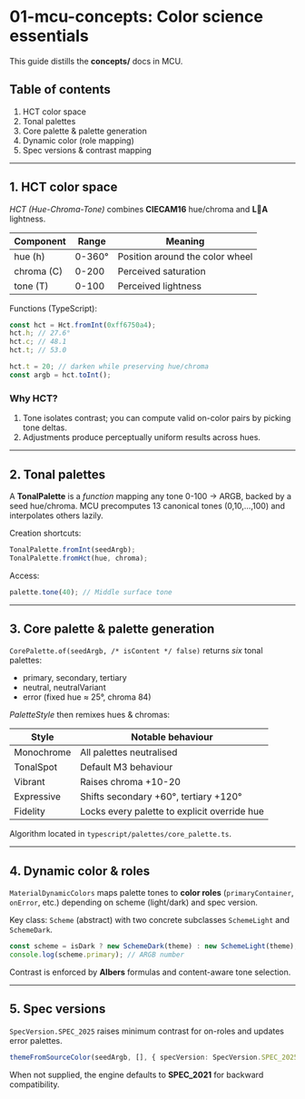 # 01-mcu-concepts: Color science essentials

This guide distills the **concepts/** docs in MCU.

## Table of contents

1. HCT color space
2. Tonal palettes
3. Core palette & palette generation
4. Dynamic color (role mapping)
5. Spec versions & contrast mapping

---

## 1. HCT color space

*HCT (Hue-Chroma-Tone)* combines **CIECAM16** hue/chroma and **LA** lightness.

| Component | Range | Meaning |
|-----------|-------|---------|
| hue (h) | 0-360° | Position around the color wheel |
| chroma (C) | 0-200 | Perceived saturation |
| tone (T) | 0-100 | Perceived lightness |

Functions (TypeScript):

```ts
const hct = Hct.fromInt(0xff6750a4);
hct.h; // 27.6°
hct.c; // 48.1
hct.t; // 53.0

hct.t = 20; // darken while preserving hue/chroma
const argb = hct.toInt();
```

### Why HCT?

1. Tone isolates contrast; you can compute valid on-color pairs by picking tone deltas.
2. Adjustments produce perceptually uniform results across hues.

---

## 2. Tonal palettes

A **TonalPalette** is a *function* mapping any tone 0-100 → ARGB, backed by a seed hue/chroma. MCU precomputes 13 canonical tones (0,10,…,100) and interpolates others lazily.

Creation shortcuts:

```ts
TonalPalette.fromInt(seedArgb);
TonalPalette.fromHct(hue, chroma);
```

Access:

```ts
palette.tone(40); // Middle surface tone
```

---

## 3. Core palette & palette generation

`CorePalette.of(seedArgb, /* isContent */ false)` returns *six* tonal palettes:

* primary, secondary, tertiary
* neutral, neutralVariant
* error (fixed hue ≈ 25°, chroma 84)

*PaletteStyle* then remixes hues & chromas:

| Style | Notable behaviour |
|-------|------------------|
| Monochrome | All palettes neutralised |
| TonalSpot | Default M3 behaviour |
| Vibrant | Raises chroma +10-20 |
| Expressive | Shifts secondary +60°, tertiary +120° |
| Fidelity | Locks every palette to explicit override hue |

Algorithm located in `typescript/palettes/core_palette.ts`.

---

## 4. Dynamic color & roles

`MaterialDynamicColors` maps palette tones to **color roles** (`primaryContainer`, `onError`, etc.) depending on scheme (light/dark) and spec version.

Key class: `Scheme` (abstract) with two concrete subclasses `SchemeLight` and `SchemeDark`.

```ts
const scheme = isDark ? new SchemeDark(theme) : new SchemeLight(theme);
console.log(scheme.primary); // ARGB number
```

Contrast is enforced by **Albers** formulas and content-aware tone selection.

---

## 5. Spec versions

`SpecVersion.SPEC_2025` raises minimum contrast for on-roles and updates error palettes.

```ts
themeFromSourceColor(seedArgb, [], { specVersion: SpecVersion.SPEC_2025 });
```

When not supplied, the engine defaults to **SPEC_2021** for backward compatibility.
